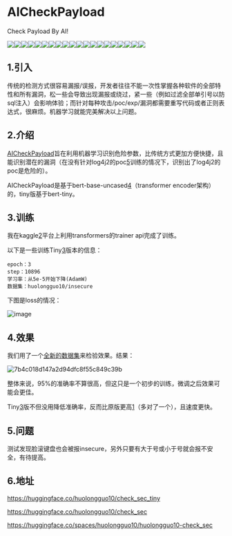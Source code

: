 # AICheckPayload
Check Payload By AI!

![](https://verylargefile.huolongguo1o.repl.co/image/0.1)![](https://verylargefile.huolongguo1o.repl.co/image/0.2)![](https://verylargefile.huolongguo1o.repl.co/image/0.3)![](https://verylargefile.huolongguo1o.repl.co/image/0.4)![](https://verylargefile.huolongguo1o.repl.co/image/0.5)![](https://verylargefile.huolongguo1o.repl.co/image/0.6)![](https://verylargefile.huolongguo1o.repl.co/image/0.7)![](https://verylargefile.huolongguo1o.repl.co/image/0.8)![](https://verylargefile.huolongguo1o.repl.co/image/0.9)![](https://verylargefile.huolongguo1o.repl.co/image/0.10)![](https://verylargefile.huolongguo1o.repl.co/image/0.1)![](https://verylargefile.huolongguo1o.repl.co/image/0.2)![](https://verylargefile.huolongguo1o.repl.co/image/0.3)![](https://verylargefile.huolongguo1o.repl.co/image/0.4)![](https://verylargefile.huolongguo1o.repl.co/image/0.5)![](https://verylargefile.huolongguo1o.repl.co/image/0.6)![](https://verylargefile.huolongguo1o.repl.co/image/0.7)![](https://verylargefile.huolongguo1o.repl.co/image/0.8)![](https://verylargefile.huolongguo1o.repl.co/image/0.9)![](https://verylargefile.huolongguo1o.repl.co/image/0.10)

## 1.引入

传统的检测方式很容易漏报/误报，开发者往往不能一次性掌握各种软件的全部特性和所有漏洞，松一些会导致出现漏报或绕过，紧一些（例如过滤全部单引号以防sql注入）会影响体验；而针对每种攻击/poc/exp/漏洞都需要重写代码或者正则表达式，很麻烦。机器学习就能完美解决以上问题。

## 2.介绍

[AICheckPayload](https://github.com/huolongguo1O/AICheckPayload)旨在利用机器学习识别危险参数，比传统方式更加方便快捷，且能识别潜在的漏洞（在没有针对log4j2的poc[5]训练的情况下，识别出了log4j2的poc是危险的）。

AICheckPayload是基于bert-base-uncased[4]（transformer encoder架构）的，tiny版基于bert-tiny。


## 3.训练

我在kaggle[2]平台上利用transformers的trainer api完成了训练。

以下是一些训练Tiny[3]版本的信息：
```
epoch：3
step：10896
学习率：从5e-5开始下降(AdamW)
数据集：huolongguo10/insecure
```

下图是loss的情况：

![image](https://user-images.githubusercontent.com/121071167/235354071-f1dea154-7ef2-435b-87f1-d84d767f67a8.png)

## 4.效果

我们用了一个[全新的数据集](https://huggingface.co/datasets/huolongguo10/check_sec_eval)来检验效果。结果：

![7b4c018d147a2d94dfc8f55c849c39b](https://user-images.githubusercontent.com/121071167/235436288-88499ddc-cada-4a6f-b302-7d0930d9f07e.png)

整体来说，95%的准确率不算很高，但这只是一个初步的训练，微调之后效果可能会更佳。

Tiny[3]版不但没用降低准确率，反而比原版更高[1]（多对了一个），且速度更快。

## 5.问题

测试发现脸滚键盘也会被报insecure，另外只要有大于号或小于号就会报不安全，有待提高。

## 6.地址

https://huggingface.co/huolongguo10/check_sec_tiny

https://huggingface.co/huolongguo10/check_sec

https://huggingface.co/spaces/huolongguo10/huolongguo10-check_sec

[1]: https://huggingface.co/spaces/huolongguo10/evaluator_cs 
[2]: https://www.kaggle.com/
[3]: https://huggingface.co/huolongguo10/check_sec_tiny
[4]: https://huggingface.co/bert-base-uncased
[5]: https://www.cnblogs.com/peace-and-romance/p/15717457.html
